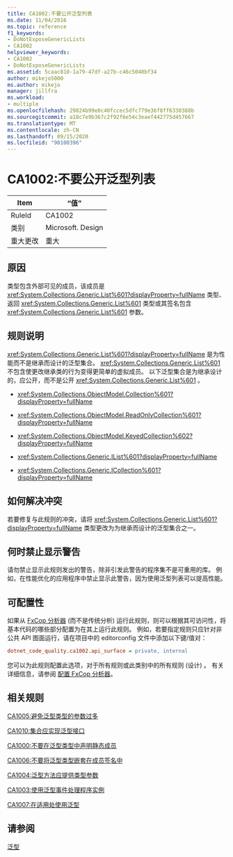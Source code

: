 ```yaml
---
title: CA1002:不要公开泛型列表
ms.date: 11/04/2016
ms.topic: reference
f1_keywords:
- DoNotExposeGenericLists
- CA1002
helpviewer_keywords:
- CA1002
- DoNotExposeGenericLists
ms.assetid: 5caac810-1a79-47df-a27b-c46c5040bf34
author: mikejo5000
ms.author: mikejo
manager: jillfra
ms.workload:
- multiple
ms.openlocfilehash: 29824b99e8c40fccec5dfc779e36f8ff6330388b
ms.sourcegitcommit: a18c7e9b367c2f92f6e54c3eaef442775d457667
ms.translationtype: MT
ms.contentlocale: zh-CN
ms.lasthandoff: 09/15/2020
ms.locfileid: "90100396"
---
```

# <a name="ca1002-do-not-expose-generic-lists"></a>CA1002:不要公开泛型列表

|Item|“值”|
|-|-|
|RuleId|CA1002|
|类别|Microsoft. Design|
|重大更改|重大|

## <a name="cause"></a>原因

类型包含外部可见的成员，该成员是 <xref:System.Collections.Generic.List%601?displayProperty=fullName> 类型、返回 <xref:System.Collections.Generic.List%601> 类型或其签名包含 <xref:System.Collections.Generic.List%601> 参数。

## <a name="rule-description"></a>规则说明

<xref:System.Collections.Generic.List%601?displayProperty=fullName> 是为性能而不是继承而设计的泛型集合。 <xref:System.Collections.Generic.List%601> 不包含使更改继承类的行为变得更简单的虚拟成员。 以下泛型集合是为继承设计的，应公开，而不是公开 <xref:System.Collections.Generic.List%601> 。

- <xref:System.Collections.ObjectModel.Collection%601?displayProperty=fullName>

- <xref:System.Collections.ObjectModel.ReadOnlyCollection%601?displayProperty=fullName>

- <xref:System.Collections.ObjectModel.KeyedCollection%602?displayProperty=fullName>

- <xref:System.Collections.Generic.IList%601?displayProperty=fullName>

- <xref:System.Collections.Generic.ICollection%601?displayProperty=fullName>

## <a name="how-to-fix-violations"></a>如何解决冲突

若要修复与此规则的冲突，请将 <xref:System.Collections.Generic.List%601?displayProperty=fullName> 类型更改为为继承而设计的泛型集合之一。

## <a name="when-to-suppress-warnings"></a>何时禁止显示警告

请勿禁止显示此规则发出的警告，除非引发此警告的程序集不是可重用的库。 例如，在性能优化的应用程序中禁止显示此警告，因为使用泛型列表可以提高性能。

## <a name="configurability"></a>可配置性

如果从 [FxCop 分析器](install-fxcop-analyzers.md) (而不是传统分析) 运行此规则，则可以根据其可访问性，将基本代码的哪些部分配置为在其上运行此规则。 例如，若要指定规则只应针对非公共 API 图面运行，请在项目中的 editorconfig 文件中添加以下键/值对：

```ini
dotnet_code_quality.ca1002.api_surface = private, internal
```

您可以为此规则配置此选项，对于所有规则或此类别中的所有规则 (设计) 。 有关详细信息，请参阅 [配置 FxCop 分析器](configure-fxcop-analyzers.md)。

## <a name="related-rules"></a>相关规则

[CA1005:避免泛型类型的参数过多](../code-quality/ca1005.md)

[CA1010:集合应实现泛型接口](../code-quality/ca1010.md)

[CA1000:不要在泛型类型中声明静态成员](../code-quality/ca1000.md)

[CA1006:不要将泛型类型嵌套在成员签名中](../code-quality/ca1006.md)

[CA1004:泛型方法应提供类型参数](../code-quality/ca1004.md)

[CA1003:使用泛型事件处理程序实例](../code-quality/ca1003.md)

[CA1007:在适用处使用泛型](../code-quality/ca1007.md)

## <a name="see-also"></a>请参阅

[泛型](/dotnet/csharp/programming-guide/generics/index)

